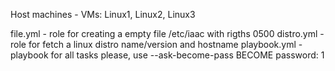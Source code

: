 Host machines - VMs: Linux1, Linux2, Linux3 

file.yml - role for creating a empty file /etc/iaac with rigths 0500
distro.yml - role for fetch a linux distro name/version and hostname
playbook.yml - playbook for all tasks
please, use --ask-become-pass
   BECOME password: 1   
